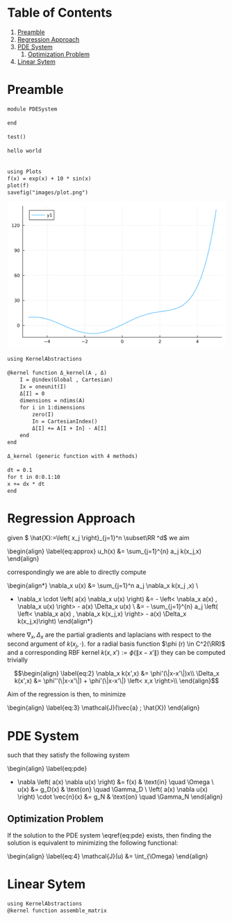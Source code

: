 
# Table of Contents

1.  [Preamble](#org664c9cb)
2.  [Regression Approach](#orgcfbe2a9)
3.  [PDE System](#org28a28d3)
    1.  [Optimization Problem](#orge7d8277)
4.  [Linear Sytem](#orgabf3de9)



<a id="org664c9cb"></a>

# Preamble

    module PDESystem
    
    end

    test()

    hello world

    
    using Plots
    f(x) = exp(x) + 10 * sin(x)
    plot(f)
    savefig("images/plot.png")

![img](images/plot.png)

    using KernelAbstractions
    
    @kernel function Δ_kernel(A , Δ)
        I = @index(Global , Cartesian)
        Ix = oneunit(I)
        Δ[I] = 0
        dimensions = ndims(A)
        for i in 1:dimensions
            zero(I)
            In = CartesianIndex()
            Δ[I] += A[I + In] - A[I]
        end
    end

    Δ_kernel (generic function with 4 methods)

    dt = 0.1
    for t in 0:0.1:10
    x += dx * dt
    end


<a id="orgcfbe2a9"></a>

# Regression Approach

given $ \hat{X}:=\left\{ x_j \right\}_{j=1}^n \subset\RR ^d$ we aim

\begin{align}
\label{eq:approx}
u_h(x) &= \sum_{j=1}^{n} a_j k(x_j,x)
\end{align}

correspondingly we are able to directly compute

\begin{align*}
\nabla_x u(x) &= \sum_{j=1}^n a_j \nabla_x  k(x_j ,x) \\
- \nabla_x \cdot \left( a(x) \nabla_x u(x) \right) &= - \left< \nabla_x a(x) , \nabla_x u(x) \right> - a(x) \Delta_x u(x) \\
&=  - \sum_{j=1}^{n} a_j \left( \left< \nabla_x a(x) , \nabla_x k(x_j,x)  \right> - a(x) \Delta_x k(x_j,x)\right)
\end{align*}

where $\nabla_x , \Delta_x$ are the partial gradients and laplacians with respect to the second argument of $k(x_j, \cdot )$.
for a radial basis function $\phi (r) \in  C^2(\RR)$  and a corresponding RBF kernel $k(x,x') := \phi (\|x-x'\|)$ they can be computed trivially

```math
\begin{align}
\label{eq:2}
\nabla_x k(x',x) &= \phi'(\|x-x'\|)x\\
\Delta_x k(x',x) &= \phi''(\|x-x'\|) + \phi'(\|x-x'\|) \left< x,x \right>\\
\end{align}
```
Aim of the regression is then, to minimize

\begin{align}
\label{eq:3}
\mathcal{J}(\vec{a} ; \hat{X})
\end{align}


<a id="org28a28d3"></a>

# PDE System

such that they satisfy the following system

\begin{align}
\label{eq:pde}
- \nabla  \left( a(x) \nabla u(x) \right) &= f(x) & \text{in} \quad \Omega \\
u(x) &= g_D(x) & \text{on} \quad  \Gamma_D \\
\left( a(x) \nabla u(x)  \right) \cdot  \vec{n}(x) &= g_N & \text{on} \quad \Gamma_N
\end{align}


<a id="orge7d8277"></a>

## Optimization Problem

If the solution to the PDE system \eqref{eq:pde} exists, then finding the solution is equivalent to minimizing the following functional:

\begin{align}
\label{eq:4}
\mathcal{J}(u) &= \int_{\Omega}
\end{align}


<a id="orgabf3de9"></a>

# Linear Sytem

    using KernelAbstractions
    @kernel function assemble_matrix

